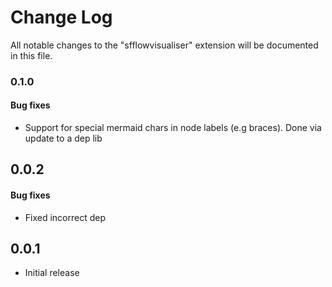 # Change Log

All notable changes to the "sfflowvisualiser" extension will be documented in this file.


### 0.1.0

#### Bug fixes
- Support for special mermaid chars in node labels (e.g braces). Done via update to a dep lib

## 0.0.2

#### Bug fixes
- Fixed incorrect dep

## 0.0.1

- Initial release